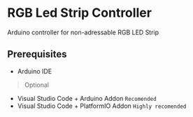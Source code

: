 # RGB Led Strip Controller
Arduino controller for non-adressable RGB LED Strip

## Prerequisites
* Arduino IDE
> Optional
* Visual Studio Code + Arduino Addon `Recomended`
* Visual Studio Code + PlatformIO Addon `Highly recomended`